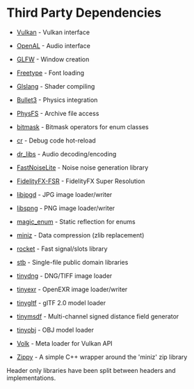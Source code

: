# Third Party Dependencies
 * [Vulkan](https://www.khronos.org/vulkan) - Vulkan interface
 * [OpenAL](http://kcat.strangesoft.net/openal.html) - Audio interface
 * [GLFW](https://github.com/glfw/glfw) - Window creation
 * [Freetype](https://www.freetype.org/) - Font loading
 * [Glslang](https://github.com/KhronosGroup/glslang) - Shader compiling
 * [Bullet3](https://github.com/bulletphysics/bullet3) - Physics integration
 * [PhysFS](https://icculus.org/physfs) - Archive file access

 * [bitmask](https://github.com/Dalzhim/ArticleEnumClass-v2) - Bitmask operators for enum classes
 * [cr](https://github.com/fungos/cr) - Debug code hot-reload
 * [dr_libs](https://github.com/mackron/dr_libs) - Audio decoding/encoding
 * [FastNoiseLite](https://github.com/Auburns/FastNoiseLite) - Noise noise generation library
 * [FidelityFX-FSR](https://github.com/GPUOpen-Effects/FidelityFX-FSR) - FidelityFX Super Resolution
 * [libjpgd](https://github.com/richgel999/jpeg-compressor) - JPG image loader/writer 
 * [libspng](https://github.com/randy408/libspng) - PNG image loader/writer
 * [magic_enum](https://github.com/Neargye/magic_enum) - Static reflection for enums
 * [miniz](https://github.com/richgel999/miniz) - Data compression (zlib replacement)
 * [rocket](https://github.com/tripleslash/rocket) - Fast signal/slots library
 * [stb](https://github.com/nothings/stb) - Single-file public domain libraries
 * [tinydng](https://github.com/syoyo/tinydngloader) - DNG/TIFF image loader
 * [tinyexr](https://github.com/syoyo/tinyexr) - OpenEXR image loader/writer
 * [tinygltf](https://github.com/syoyo/tinygltf) - glTF 2.0 model loader
 * [tinymsdf](https://github.com/Chlumsky/msdfgen) - Multi-channel signed distance field generator
 * [tinyobj](https://github.com/syoyo/tinyobjloader) - OBJ model loader
 * [Volk](https://github.com/zeux/volk) - Meta loader for Vulkan API
 * [Zippy](https://github.com/troldal/Zippy) - A simple C++ wrapper around the 'miniz' zip library

Header only libraries have been split between headers and implementations.
